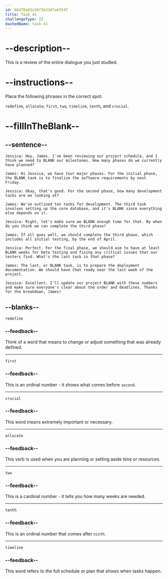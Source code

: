 ```yaml
---
id: 68470a03a36f3b3107a63547
title: Task 41
challengeType: 22
dashedName: task-41
---
```


<!-- REVIEW -->

# --description--

This is a review of the entire dialogue you just studied.

# --instructions--

Place the following phrases in the correct spot:

`redefine`, `allocate`, `first`, `two`, `timeline`, `tenth`, and `crucial`.

# --fillInTheBlank--

## --sentence--

`Jessica: Hey, James. I've been reviewing our project schedule, and I think we need to BLANK our milestones. How many phases do we currently have planned?`

`James: Hi Jessica, we have four major phases. For the initial phase, the BLANK task is to finalize the software requirements by next Friday.`

`Jessica: Okay, that's good. For the second phase, how many development tasks are we looking at?`

`James: We've outlined ten tasks for development. The third task involves setting up the core database, and it's BLANK since everything else depends on it.`

`Jessica: Right, let's make sure we BLANK enough time for that. By when do you think we can complete the third phase?`

`James: If all goes well, we should complete the third phase, which includes all initial testing, by the end of April.`

`Jessica: Perfect. For the final phase, we should aim to have at least BLANK weeks for beta testing and fixing any critical issues that our testers find. What's the last task in that phase?`

`James: The last, or BLANK task, is to prepare the deployment documentation. We should have that ready near the last week of the project.`

`Jessica: Excellent. I'll update our project BLANK with these numbers and make sure everyone's clear about the order and deadlines. Thanks for the breakdown, James!`

## --blanks--

`redefine`

### --feedback--

Think of a word that means to change or adjust something that was already defined.

---

`first`

### --feedback--

This is an ordinal number - it shows what comes before `second`.

---

`crucial`

### --feedback--

This word means extremely important or necessary.

---

`allocate`

### --feedback--

This verb is used when you are planning or setting aside time or resources.

---

`two`

### --feedback--

This is a cardinal number - it tells you how many weeks are needed.

---

`tenth`

### --feedback--

This is an ordinal number that comes after `ninth`.

---

`timeline`

### --feedback--

This word refers to the full schedule or plan that shows when tasks happen.
